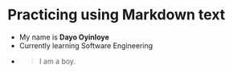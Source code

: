 # Practicing using Markdown text
* My name is **Dayo Oyinloye**
* Currently learning Software Engineering
* > I am a boy.
